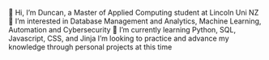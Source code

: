 👋 Hi, I’m Duncan, a Master of Applied Computing student at Lincoln Uni NZ
👀 I’m interested in Database Management and Analytics, Machine Learning, Automation and Cybersecurity
🌱 I’m currently learning Python, SQL, Javascript, CSS, and Jinja
I’m looking to practice and advance my knowledge through personal projects at this time

